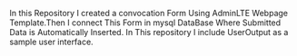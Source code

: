 In this Repository I created a convocation Form Using AdminLTE Webpage Template.Then I connect This Form in mysql DataBase Where Submitted Data is Automatically Inserted. In This repository I include UserOutput as a sample user interface.  
